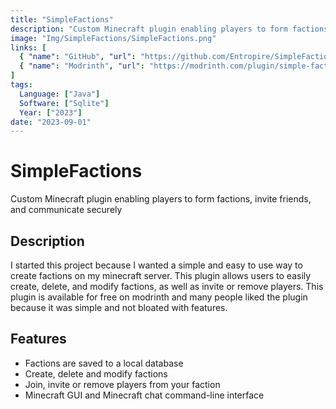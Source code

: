 ```yaml
---
title: "SimpleFactions"
description: "Custom Minecraft plugin enabling players to form factions, invite friends, and communicate securely"
image: "Img/SimpleFactions/SimpleFactions.png"
links: [
  { "name": "GitHub", "url": "https://github.com/Entropire/SimpleFactions" },
  { "name": "Modrinth", "url": "https://modrinth.com/plugin/simple-factions" }
]
tags:
  Language: ["Java"]
  Software: ["Sqlite"]
  Year: ["2023"]
date: "2023-09-01"
---
```


# SimpleFactions
Custom Minecraft plugin enabling players to form factions, invite friends, and communicate securely

## Description
I started this project because I wanted a simple and easy to use way to create factions on my minecraft server.
This plugin allows users to easily create, delete, and modify factions, as well as invite or remove players.
This plugin is available for free on modrinth and many people liked the plugin because it was simple and not bloated with features.

## Features
- Factions are saved to a local database
- Create, delete and modify factions
- Join, invite or remove players from your faction
- Minecraft GUI and Minecraft chat command-line interface